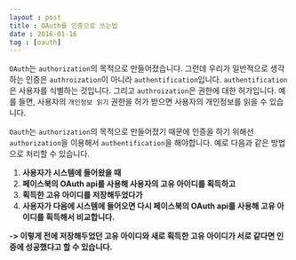 ```yaml
---
layout : post
title : OAuth를 인증으로 쓰는법
date : 2016-01-16
tag : [oauth]
---
```


`OAuth`는 `authorization`의 목적으로 만들어졌습니다.
그런데 우리가 일반적으로 생각하는 인증은 `authroization`이 아니라 `authentification`입니다.
`authentification`은 사용자를 식별하는 것입니다. 그리고 `authroization`은 권한에 대한 허가입니다. 예를 들면, 사용자의 `개인정보 읽기` 권한을 허가 받으면 사용자의 개인정보를 읽을 수 있습니다.

`Oauth`는 `authorization`의 목적으로 만들어졌기 때문에 인증을 하기 위해선 `authorization`을 이용해서 `authentification`을 해야합니다.
예로 다음과 같은 방법으로 처리할 수 있습니다.

1. **사용자가 시스템에 들어왔을 때**
2. **페이스북의 OAuth api를 사용해 사용자의 고유 아이디를 획득하고**
3. **획득한 고유 아이디를 저장해두었다가**
4. **사용자가 다음에 시스템에 들어오면 다시 페이스북의 OAuth api를 사용해 고유 아이디를 획득해서 비교합니다.**

**-> 이렇게 전에 저장해두었던 고유 아이디와 새로 획득한 고유 아이디가 서로 같다면 인증에 성공했다고 할 수 있습니다.**
